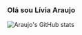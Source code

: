 ### Olá sou Lívia Araujo

![Araujo's GitHub stats](https://github-readme-stats.vercel.app/api?username=liviatec&show_icons=true&theme=radical)
